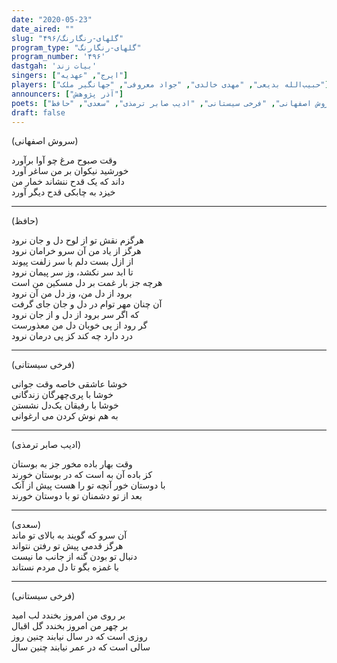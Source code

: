 ```yaml
---
date: "2020-05-23"
date_aired: ""
slug: "گلهای-رنگارنگ/۴۹۶"
program_type: "گلهای-رنگارنگ"
program_number: '۴۹۶'
dastgah: 'بیات زند'
singers: ["ایرج", "عهدیه"]
players: ["حبیب‌الله بدیعی", "مهدی خالدی", "جواد معروفی", "جهانگیر ملک"]
announcers: ["آذر پژوهش"]
poets: ["سروش اصفهانی", "فرخی سیستانی", "ادیب صابر ترمذی", "سعدی", "حافظ"]
draft: false
---
```


(سروش اصفهانی)  

وقت صبوح مرغ چو آوا برآورد  
خورشید نیکوان بر من ساغر آورد  
داند که یک قدح ننشاند خمار من  
خیزد به چابکی قدح دیگر آورد  

---  

(حافظ)  

هرگزم نقش تو از لوح دل و جان نرود  
هرگز از یاد من آن سرو خرامان نرود  
از ازل بست دلم با سر زلفت پیوند  
تا ابد سر نکشد، وز سر پیمان نرود  
هرچه جز بار غمت بر دل مسکین من است  
برود از دل من، وز دل من آن نرود  
آن چنان مهر توام در دل و جان جای گرفت  
که اگر سر برود از دل و از جان نرود  
گر رود از پی خوبان دل من معذورست  
درد دارد چه کند کز پی درمان نرود  

---  

(فرخی سیستانی)  

خوشا عاشقی خاصه وقت جوانی  
خوشا با پری‌چهرگان زندگانی  
خوشا با رفیقان یک‌دل نشستن  
به هم نوش کردن می ارغوانی  

---  

(ادیب صابر ترمذی)  

وقت بهار باده مخور جز به بوستان  
کز باده آن به است که در بوستان خورند  
با دوستان خور آنچه تو را هست پیش از آنک  
بعد از تو دشمنان تو با دوستان خورند  

---  

(سعدی)  
آن سرو که گویند به بالای تو ماند  
هرگز قدمی پیش تو رفتن نتواند  
دنبال تو بودن گنه از جانب ما نیست  
با غمزه بگو تا دل مردم نستاند  

---  

(فرخی سیستانی)  

بر روی من امروز بخندد لب امید  
بر چهر من امروز بخندد گل اقبال  
روزی است که در سال نیابند چنین روز  
سالی است که در عمر نیابند چنین سال  
